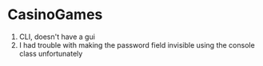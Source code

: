 # CasinoGames
1. CLI, doesn't have a gui
2. I had trouble with making the password field invisible using the console class unfortunately
